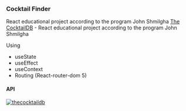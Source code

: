 ### Cocktail Finder

React educational project according to the program John Shmilgha
[The CocktailDB](cocktails-finder-react-app.netlify.app) - React educational project according to the program John Shmilgha

Using

- useState
- useEffect
- useContext
- Routing (React-router-dom 5)

#### API

[![thecocktaildb](https://www.thecocktaildb.com/images/logo.png)](https://www.thecocktaildb.com/api.php)
